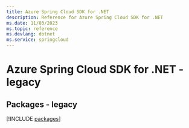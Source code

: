 ```yaml
---
title: Azure Spring Cloud SDK for .NET
description: Reference for Azure Spring Cloud SDK for .NET
ms.date: 11/03/2023
ms.topic: reference
ms.devlang: dotnet
ms.service: springcloud
---
```

# Azure Spring Cloud SDK for .NET - legacy
## Packages - legacy
[!INCLUDE [packages](spring-cloud-index.md)]